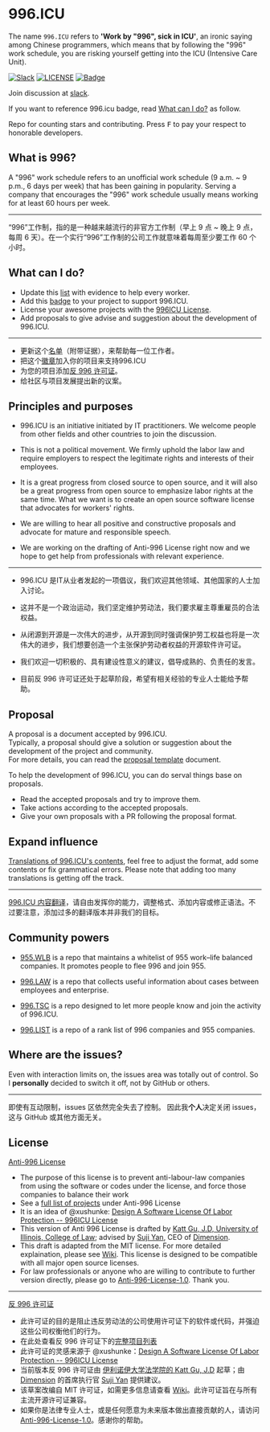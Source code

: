 996.ICU
=======

The name `996.ICU` refers to **'Work by "996", sick in ICU'**, an ironic saying among Chinese programmers, which means that by following the "996" work schedule, you are risking yourself getting into the ICU (Intensive Care Unit).

[![Slack](https://img.shields.io/badge/slack-996ICU-%23de335e.svg)](https://join.slack.com/t/996icu/shared_invite/enQtNTc5MTU4MDkxOTA1LTJlYWVmMGQxOWNjZDA2NzdkMzQ3MjkzYmFlYTAxMTczZGQ0NmQ5ZWY5MTVjODQ4MWFkZGRhMmRmY2UwZGUyOTQ)
[![LICENSE](https://img.shields.io/badge/license-Anti%20996-blue.svg)](https://github.com/996icu/996.ICU/blob/master/LICENSE)
[![Badge](https://img.shields.io/badge/link-996.icu-red.svg)](https://996.icu/#/zh_CN)

Join discussion at [slack](https://join.slack.com/t/996icu/shared_invite/enQtNTc5MTU4MDkxOTA1LTJlYWVmMGQxOWNjZDA2NzdkMzQ3MjkzYmFlYTAxMTczZGQ0NmQ5ZWY5MTVjODQ4MWFkZGRhMmRmY2UwZGUyOTQ).

If you want to reference 996.icu badge, read [What can I do?](#what-can-i-do) as follow.

Repo for counting stars and contributing. Press <kbd>F</kbd> to pay your respect to honorable developers.

What is 996?
---

A "996" work schedule refers to an unofficial work schedule (9 a.m. ~ 9 p.m., 6 days per week) that has been gaining in popularity. Serving a company that encourages the "996" work schedule usually means working for at least 60 hours per week.

*****

“996”工作制，指的是一种越来越流行的非官方工作制（早上 9 点 ~ 晚上 9 点，每周 6 天）。在一个实行“996”工作制的公司工作就意味着每周至少要工作 60 个小时。

What can I do?
---

- Update this [list](blacklist/blacklist.md) with evidence to help every worker.  
- Add this [badge](externals/instruction.md) to your project to support 996.ICU.  
- License your awesome projects with the [996ICU License](LICENSE).  
- Add proposals to give advise and suggestion about the development of 996.ICU.

*****

- 更新这个[名单](blacklist/blacklist.md)（附带证据），来帮助每一位工作者。
- 把这个[徽章](externals/instruction.md)加入你的项目来支持996.ICU
- 为您的项目添加[反 996 许可证](LICENSE_CN)。
- 给社区与项目发展提出新的议案。

Principles and purposes
---

* 996.ICU is an initiative initiated by IT practitioners. We welcome people from other fields and other countries to join the discussion.

* This is not a political movement. We firmly uphold the labor law and require employers to respect the legitimate rights and interests of their employees.

* It is a great progress from closed source to open source, and it will also be a great progress from open source to emphasize labor rights at the same time. What we want is to create an open source software license that advocates for workers' rights.

* We are willing to hear all positive and constructive proposals and advocate for mature and responsible speech.

* We are working on the drafting of Anti-996 License right now and we hope to get help from professionals with relevant experience.

*****

* 996.ICU 是IT从业者发起的一项倡议，我们欢迎其他领域、其他国家的人士加入讨论。

* 这并不是一个政治运动，我们坚定维护劳动法，我们要求雇主尊重雇员的合法权益。

* 从闭源到开源是一次伟大的进步，从开源到同时强调保护劳工权益也将是一次伟大的进步，我们想要创造一个主张保护劳动者权益的开源软件许可证。

* 我们欢迎一切积极的、具有建设性意义的建议，倡导成熟的、负责任的发言。

* 目前反 996 许可证还处于起草阶段，希望有相关经验的专业人士能给予帮助。

Proposal
---
A proposal is a document accepted by 996.ICU.  
Typically, a proposal should give a solution or suggestion about the development of the project and community.  
For more details, you can read the [proposal template](proposal/proposal_template.md) document.  

To help the development of 996.ICU, you can do serval things base on proposals.

- Read the accepted proposals and try to improve them.
- Take actions according to the accepted proposals.
- Give your own proposals with a PR following the proposal format.


Expand influence
---

[Translations of 996.ICU's contents](i18n/i18n.md), feel free to adjust the format, add some contents or fix grammatical errors. Please note that adding too many translations is getting off the track.

*****

[996.ICU 内容翻译](i18n/i18n.md)，请自由发挥你的能力，调整格式、添加内容或修正语法。不过要注意，添加过多的翻译版本并非我们的目标。

Community powers
---

 - [955.WLB](https://github.com/formulahendry/955.WLB) is a repo that maintains a whitelist of 955 work–life balanced companies. It promotes people to flee 996 and join 955.

 - [996.LAW](https://github.com/Y1ran/996.Law) is a repo that collects useful information about cases between employees and enterprise.

 - [996.TSC](https://github.com/lxlxw/996.TSC) is a repo designed to let more people know and join the activity of 996.ICU.

 - [996.LIST](https://github.com/fengT-T/996_list) is a repo of a rank list of 996 companies and 955 companies.

Where are the issues?
---

Even with interaction limits on, the issues area was totally out of control.
So I **personally** decided to switch it off, not by GitHub or others.

*****

即使有互动限制，issues 区依然完全失去了控制。
因此我**个人**决定关闭 issues，这与 GitHub 或其他方面无关。

License
---

[Anti-996 License](LICENSE)

 - The purpose of this license is to prevent anti-labour-law companies from using the software or codes under the license, and force those companies to balance their work 
 - See a [full list of projects](awesomelist/projects.md) under Anti-996 License
 - It is an idea of @xushunke: [Design A Software License Of Labor Protection -- 996ICU License](https://github.com/996icu/996.ICU/pull/15642)
 - This version of Anti 996 License is drafted by [Katt Gu, J.D, University of Illinois, College of Law](https://scholar.google.com.sg/citations?user=PTcpQwcAAAAJ&hl=en&oi=ao); advised by [Suji Yan](https://www.linkedin.com/in/tedkoyan/), CEO of [Dimension](https://www.dimension.im).  
 - This draft is adapted from the MIT license. For more detailed explaination, please see [Wiki](https://github.com/kattgu7/996-License-Draft/wiki). This license is designed to be compatible with all major open source licenses.  
 - For law professionals or anyone who are willing to contribute to further version directly, please go to [Anti-996-License-1.0](https://github.com/kattgu7/996-License-Draft). Thank you.

*****

[反 996 许可证](LICENSE)

 - 此许可证的目的是阻止违反劳动法的公司使用许可证下的软件或代码，并强迫这些公司权衡他们的行为。
 - 在此处查看反 996 许可证下的[完整项目列表](awesomelist/projects.md)
 - 此许可证的灵感来源于 @xushunke：[Design A Software License Of Labor Protection -- 996ICU License](https://github.com/996icu/996.ICU/pull/15642)
 - 当前版本反 996 许可证由 [伊利诺伊大学法学院的 Katt Gu, J.D](https://scholar.google.com.sg/citations?user=PTcpQwcAAAAJ&hl=en&oi=ao) 起草；由 [Dimension](https://www.dimension.im) 的首席执行官 [Suji Yan](https://www.linkedin.com/in/tedkoyan/) 提供建议。
 - 该草案改编自 MIT 许可证，如需更多信息请查看 [Wiki](https://github.com/kattgu7/996-License-Draft/wiki)。此许可证旨在与所有主流开源许可证兼容。
 - 如果你是法律专业人士，或是任何愿意为未来版本做出直接贡献的人，请访问 [Anti-996-License-1.0](https://github.com/kattgu7/996-License-Draft)。感谢你的帮助。
